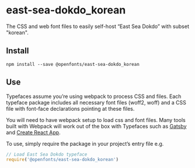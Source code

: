 
# east-sea-dokdo_korean

The CSS and web font files to easily self-host “East Sea Dokdo” with subset "korean".

## Install

`npm install --save @openfonts/east-sea-dokdo_korean`

## Use

Typefaces assume you’re using webpack to process CSS and files. Each typeface
package includes all necessary font files (woff2, woff) and a CSS file with
font-face declarations pointing at these files.

You will need to have webpack setup to load css and font files. Many tools built
with Webpack will work out of the box with Typefaces such as [Gatsby](https://github.com/gatsbyjs/gatsby)
and [Create React App](https://github.com/facebookincubator/create-react-app).

To use, simply require the package in your project’s entry file e.g.

```javascript
// Load East Sea Dokdo typeface
require('@openfonts/east-sea-dokdo_korean')
```
